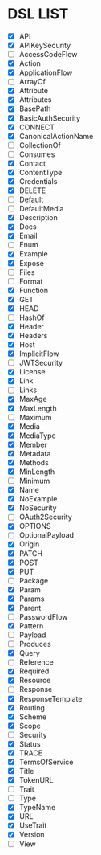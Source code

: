 # DSL LIST

- [x] API
- [x] APIKeySecurity
- [ ] AccessCodeFlow
- [x] Action
- [x] ApplicationFlow
- [ ] ArrayOf
- [x] Attribute
- [x] Attributes
- [x] BasePath
- [x] BasicAuthSecurity
- [x] CONNECT
- [x] CanonicalActionName
- [ ] CollectionOf
- [ ] Consumes
- [x] Contact
- [x] ContentType
- [x] Credentials
- [x] DELETE
- [ ] Default
- [ ] DefaultMedia
- [x] Description
- [x] Docs
- [x] Email
- [ ] Enum
- [x] Example
- [x] Expose
- [ ] Files
- [ ] Format
- [x] Function
- [x] GET
- [x] HEAD
- [ ] HashOf
- [x] Header
- [x] Headers
- [x] Host
- [x] ImplicitFlow
- [ ] JWTSecurity
- [x] License
- [x] Link
- [ ] Links
- [x] MaxAge
- [x] MaxLength
- [ ] Maximum
- [x] Media
- [x] MediaType
- [x] Member
- [x] Metadata
- [x] Methods
- [x] MinLength
- [ ] Minimum
- [x] Name
- [x] NoExample
- [x] NoSecurity
- [ ] OAuth2Security
- [x] OPTIONS
- [ ] OptionalPayload
- [x] Origin
- [x] PATCH
- [x] POST
- [x] PUT
- [ ] Package
- [x] Param
- [x] Params
- [x] Parent
- [ ] PasswordFlow
- [x] Pattern
- [ ] Payload
- [ ] Produces
- [x] Query
- [ ] Reference
- [x] Required
- [x] Resource
- [ ] Response
- [x] ResponseTemplate
- [x] Routing
- [x] Scheme
- [x] Scope
- [ ] Security
- [x] Status
- [x] TRACE
- [x] TermsOfService
- [x] Title
- [x] TokenURL
- [ ] Trait
- [ ] Type
- [x] TypeName
- [x] URL
- [x] UseTrait
- [x] Version
- [ ] View
